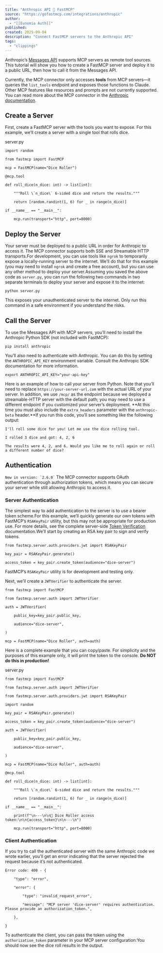 ```yaml
---
title: "Anthropic API 🤝 FastMCP"
source: "https://gofastmcp.com/integrations/anthropic"
author:
  - "[[Eunomia Auth]]"
published:
created: 2025-09-04
description: "Connect FastMCP servers to the Anthropic API"
tags:
  - "clippings"
---
```

Anthropic’s [Messages API](https://docs.anthropic.com/en/api/messages) supports MCP servers as remote tool sources. This tutorial will show you how to create a FastMCP server and deploy it to a public URL, then how to call it from the Messages API.

Currently, the MCP connector only accesses **tools** from MCP servers—it queries the `list_tools` endpoint and exposes those functions to Claude. Other MCP features like resources and prompts are not currently supported. You can read more about the MCP connector in the [Anthropic documentation](https://docs.anthropic.com/en/docs/agents-and-tools/mcp-connector).

## Create a Server

First, create a FastMCP server with the tools you want to expose. For this example, we’ll create a server with a single tool that rolls dice.

server.py

```
import random

from fastmcp import FastMCP

mcp = FastMCP(name="Dice Roller")

@mcp.tool

def roll_dice(n_dice: int) -> list[int]:

    """Roll \`n_dice\` 6-sided dice and return the results."""

    return [random.randint(1, 6) for _ in range(n_dice)]

if __name__ == "__main__":

    mcp.run(transport="http", port=8000)
```

## Deploy the Server

Your server must be deployed to a public URL in order for Anthropic to access it. The MCP connector supports both SSE and Streamable HTTP transports.For development, you can use tools like `ngrok` to temporarily expose a locally-running server to the internet. We’ll do that for this example (you may need to install `ngrok` and create a free account), but you can use any other method to deploy your server.Assuming you saved the above code as `server.py`, you can run the following two commands in two separate terminals to deploy your server and expose it to the internet:

```
python server.py
```

This exposes your unauthenticated server to the internet. Only run this command in a safe environment if you understand the risks.

## Call the Server

To use the Messages API with MCP servers, you’ll need to install the Anthropic Python SDK (not included with FastMCP):

```
pip install anthropic
```

You’ll also need to authenticate with Anthropic. You can do this by setting the `ANTHROPIC_API_KEY` environment variable. Consult the Anthropic SDK documentation for more information.

```
export ANTHROPIC_API_KEY="your-api-key"
```

Here is an example of how to call your server from Python. Note that you’ll need to replace `https://your-server-url.com` with the actual URL of your server. In addition, we use `/mcp/` as the endpoint because we deployed a streamable-HTTP server with the default path; you may need to use a different endpoint if you customized your server’s deployment. **At this time you must also include the `extra_headers` parameter with the `anthropic-beta` header.**If you run this code, you’ll see something like the following output:

```
I'll roll some dice for you! Let me use the dice rolling tool.

I rolled 3 dice and got: 4, 2, 6

The results were 4, 2, and 6. Would you like me to roll again or roll a different number of dice?
```

## Authentication

`` New in version: `2.6.0` `` The MCP connector supports OAuth authentication through authorization tokens, which means you can secure your server while still allowing Anthropic to access it.

### Server Authentication

The simplest way to add authentication to the server is to use a bearer token scheme.For this example, we’ll quickly generate our own tokens with FastMCP’s `RSAKeyPair` utility, but this may not be appropriate for production use. For more details, see the complete server-side [Token Verification](https://gofastmcp.com/servers/auth/token-verification) documentation.We’ll start by creating an RSA key pair to sign and verify tokens.

```
from fastmcp.server.auth.providers.jwt import RSAKeyPair

key_pair = RSAKeyPair.generate()

access_token = key_pair.create_token(audience="dice-server")
```

FastMCP’s `RSAKeyPair` utility is for development and testing only.

Next, we’ll create a `JWTVerifier` to authenticate the server.

```
from fastmcp import FastMCP

from fastmcp.server.auth import JWTVerifier

auth = JWTVerifier(

    public_key=key_pair.public_key,

    audience="dice-server",

)

mcp = FastMCP(name="Dice Roller", auth=auth)
```

Here is a complete example that you can copy/paste. For simplicity and the purposes of this example only, it will print the token to the console. **Do NOT do this in production!**

server.py

```
from fastmcp import FastMCP

from fastmcp.server.auth import JWTVerifier

from fastmcp.server.auth.providers.jwt import RSAKeyPair

import random

key_pair = RSAKeyPair.generate()

access_token = key_pair.create_token(audience="dice-server")

auth = JWTVerifier(

    public_key=key_pair.public_key,

    audience="dice-server",

)

mcp = FastMCP(name="Dice Roller", auth=auth)

@mcp.tool

def roll_dice(n_dice: int) -> list[int]:

    """Roll \`n_dice\` 6-sided dice and return the results."""

    return [random.randint(1, 6) for _ in range(n_dice)]

if __name__ == "__main__":

    print(f"\n---\n\n🔑 Dice Roller access token:\n\n{access_token}\n\n---\n")

    mcp.run(transport="http", port=8000)
```

### Client Authentication

If you try to call the authenticated server with the same Anthropic code we wrote earlier, you’ll get an error indicating that the server rejected the request because it’s not authenticated.

```
Error code: 400 - {

    "type": "error", 

    "error": {

        "type": "invalid_request_error", 

        "message": "MCP server 'dice-server' requires authentication. Please provide an authorization_token.",

    },

}
```

To authenticate the client, you can pass the token using the `authorization_token` parameter in your MCP server configuration:You should now see the dice roll results in the output.